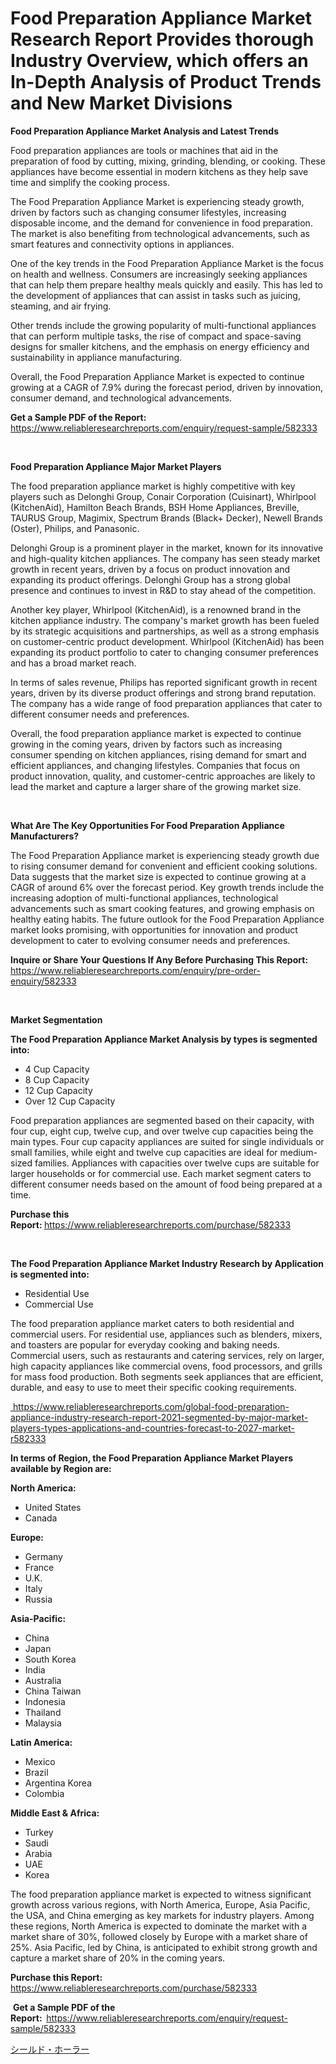 <p><h1>Food Preparation Appliance Market Research Report Provides thorough Industry Overview, which offers an In-Depth Analysis of Product Trends and New Market Divisions</h1></p><p><strong>Food Preparation Appliance Market Analysis and Latest Trends</strong></p>
<p><p>Food preparation appliances are tools or machines that aid in the preparation of food by cutting, mixing, grinding, blending, or cooking. These appliances have become essential in modern kitchens as they help save time and simplify the cooking process.</p><p>The Food Preparation Appliance Market is experiencing steady growth, driven by factors such as changing consumer lifestyles, increasing disposable income, and the demand for convenience in food preparation. The market is also benefiting from technological advancements, such as smart features and connectivity options in appliances.</p><p>One of the key trends in the Food Preparation Appliance Market is the focus on health and wellness. Consumers are increasingly seeking appliances that can help them prepare healthy meals quickly and easily. This has led to the development of appliances that can assist in tasks such as juicing, steaming, and air frying.</p><p>Other trends include the growing popularity of multi-functional appliances that can perform multiple tasks, the rise of compact and space-saving designs for smaller kitchens, and the emphasis on energy efficiency and sustainability in appliance manufacturing.</p><p>Overall, the Food Preparation Appliance Market is expected to continue growing at a CAGR of 7.9% during the forecast period, driven by innovation, consumer demand, and technological advancements.</p></p>
<p><strong>Get a Sample PDF of the Report:&nbsp;</strong> <a href="https://www.reliableresearchreports.com/enquiry/request-sample/582333">https://www.reliableresearchreports.com/enquiry/request-sample/582333</a></p>
<p>&nbsp;</p>
<p><strong>Food Preparation Appliance Major Market Players</strong></p>
<p><p>The food preparation appliance market is highly competitive with key players such as Delonghi Group, Conair Corporation (Cuisinart), Whirlpool (KitchenAid), Hamilton Beach Brands, BSH Home Appliances, Breville, TAURUS Group, Magimix, Spectrum Brands (Black+ Decker), Newell Brands (Oster), Philips, and Panasonic. </p><p>Delonghi Group is a prominent player in the market, known for its innovative and high-quality kitchen appliances. The company has seen steady market growth in recent years, driven by a focus on product innovation and expanding its product offerings. Delonghi Group has a strong global presence and continues to invest in R&D to stay ahead of the competition.</p><p>Another key player, Whirlpool (KitchenAid), is a renowned brand in the kitchen appliance industry. The company's market growth has been fueled by its strategic acquisitions and partnerships, as well as a strong emphasis on customer-centric product development. Whirlpool (KitchenAid) has been expanding its product portfolio to cater to changing consumer preferences and has a broad market reach.</p><p>In terms of sales revenue, Philips has reported significant growth in recent years, driven by its diverse product offerings and strong brand reputation. The company has a wide range of food preparation appliances that cater to different consumer needs and preferences.</p><p>Overall, the food preparation appliance market is expected to continue growing in the coming years, driven by factors such as increasing consumer spending on kitchen appliances, rising demand for smart and efficient appliances, and changing lifestyles. Companies that focus on product innovation, quality, and customer-centric approaches are likely to lead the market and capture a larger share of the growing market size.</p></p>
<p>&nbsp;</p>
<p><strong>What Are The Key Opportunities For Food Preparation Appliance Manufacturers?</strong></p>
<p><p>The Food Preparation Appliance market is experiencing steady growth due to rising consumer demand for convenient and efficient cooking solutions. Data suggests that the market size is expected to continue growing at a CAGR of around 6% over the forecast period. Key growth trends include the increasing adoption of multi-functional appliances, technological advancements such as smart cooking features, and growing emphasis on healthy eating habits. The future outlook for the Food Preparation Appliance market looks promising, with opportunities for innovation and product development to cater to evolving consumer needs and preferences.</p></p>
<p><strong>Inquire or Share Your Questions If Any Before Purchasing This Report:</strong> <a href="https://www.reliableresearchreports.com/enquiry/pre-order-enquiry/582333">https://www.reliableresearchreports.com/enquiry/pre-order-enquiry/582333</a></p>
<p>&nbsp;</p>
<p><strong>Market Segmentation</strong></p>
<p><strong>The Food Preparation Appliance Market Analysis by types is segmented into:</strong></p>
<p><ul><li>4 Cup Capacity</li><li>8 Cup Capacity</li><li>12 Cup Capacity</li><li>Over 12 Cup Capacity</li></ul></p>
<p><p>Food preparation appliances are segmented based on their capacity, with four cup, eight cup, twelve cup, and over twelve cup capacities being the main types. Four cup capacity appliances are suited for single individuals or small families, while eight and twelve cup capacities are ideal for medium-sized families. Appliances with capacities over twelve cups are suitable for larger households or for commercial use. Each market segment caters to different consumer needs based on the amount of food being prepared at a time.</p></p>
<p><strong>Purchase this Report:&nbsp;</strong><a href="https://www.reliableresearchreports.com/purchase/582333">https://www.reliableresearchreports.com/purchase/582333</a></p>
<p>&nbsp;</p>
<p><strong>The Food Preparation Appliance Market Industry Research by Application is segmented into:</strong></p>
<p><ul><li>Residential Use</li><li>Commercial Use</li></ul></p>
<p><p>The food preparation appliance market caters to both residential and commercial users. For residential use, appliances such as blenders, mixers, and toasters are popular for everyday cooking and baking needs. Commercial users, such as restaurants and catering services, rely on larger, high capacity appliances like commercial ovens, food processors, and grills for mass food production. Both segments seek appliances that are efficient, durable, and easy to use to meet their specific cooking requirements.</p></p>
<p><a href="https://www.reliableresearchreports.com/global-food-preparation-appliance-industry-research-report-2021-segmented-by-major-market-players-types-applications-and-countries-forecast-to-2027-market-r582333">&nbsp;https://www.reliableresearchreports.com/global-food-preparation-appliance-industry-research-report-2021-segmented-by-major-market-players-types-applications-and-countries-forecast-to-2027-market-r582333</a></p>
<p><strong>In terms of Region, the Food Preparation Appliance Market Players available by Region are:</strong></p>
<p>
    <p> <strong> North America: </strong>
        <ul>
            <li>United States</li>
            <li>Canada</li>
        </ul>
        </p> 
    <p> <strong> Europe: </strong>
        <ul>
            <li>Germany</li>
            <li>France</li>
            <li>U.K.</li>
            <li>Italy</li>
            <li>Russia</li>
        </ul>
        </p> 
    <p> <strong> Asia-Pacific: </strong>
        <ul>
            <li>China</li>
            <li>Japan</li>
            <li>South Korea</li>
            <li>India</li>
            <li>Australia</li>
            <li>China Taiwan</li>
            <li>Indonesia</li>
            <li>Thailand</li>
            <li>Malaysia</li>
        </ul>
        </p> 
    <p> <strong> Latin America: </strong>
        <ul>
            <li>Mexico</li>
            <li>Brazil</li>
            <li>Argentina Korea</li>
            <li>Colombia</li>
        </ul>
        </p> 
    <p> <strong> Middle East & Africa: </strong>
        <ul>
            <li>Turkey</li>
            <li>Saudi</li>
            <li>Arabia</li>
            <li>UAE</li>
            <li>Korea</li>
        </ul>
    </p>
    </p>
<p><p>The food preparation appliance market is expected to witness significant growth across various regions, with North America, Europe, Asia Pacific, the USA, and China emerging as key markets for industry players. Among these regions, North America is expected to dominate the market with a market share of 30%, followed closely by Europe with a market share of 25%. Asia Pacific, led by China, is anticipated to exhibit strong growth and capture a market share of 20% in the coming years.</p></p>
<p><strong>Purchase this Report: </strong><a href="https://www.reliableresearchreports.com/purchase/582333">https://www.reliableresearchreports.com/purchase/582333</a></p>
<p>&nbsp;<strong>Get a Sample PDF of the Report:&nbsp;&nbsp;</strong><a href="https://www.reliableresearchreports.com/enquiry/request-sample/582333">https://www.reliableresearchreports.com/enquiry/request-sample/582333</a></p>
<p><strong></strong></p>
<p><p><a href="https://medium.com/@alexandramiranda455/%E3%82%B7%E3%83%BC%E3%83%AB%E3%83%89%E3%83%9B%E3%83%BC%E3%83%A9%E3%83%BC%E3%82%BA%E5%B8%82%E5%A0%B4-%E5%B8%82%E5%A0%B4cagr-%E5%B8%82%E5%A0%B4%E3%83%88%E3%83%AC%E3%83%B3%E3%83%89-%E6%88%90%E9%95%B7%E6%88%A6%E7%95%A5%E3%81%AB%E9%96%A2%E3%81%99%E3%82%8B%E6%B4%9E%E5%AF%9F-95531df83853">シールド・ホーラー</a></p></p>
